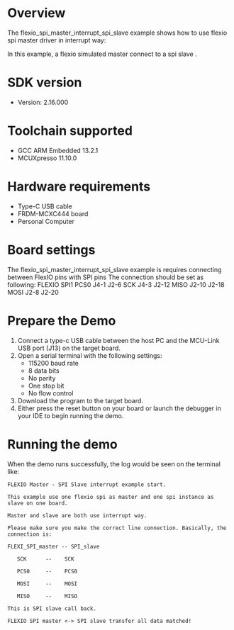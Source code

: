 Overview
========
The flexio_spi_master_interrupt_spi_slave example shows how to use flexio spi master driver in interrupt way:

In this example, a flexio simulated master connect to a spi slave .

SDK version
===========
- Version: 2.16.000

Toolchain supported
===================
- GCC ARM Embedded  13.2.1
- MCUXpresso  11.10.0

Hardware requirements
=====================
- Type-C USB cable
- FRDM-MCXC444 board
- Personal Computer

Board settings
==============
The flexio_spi_master_interrupt_spi_slave example is requires connecting between FlexIO pins with SPI pins
The connection should be set as following:
	FLEXIO       SPI1
PCS0    J4-1         J2-6
SCK     J4-3         J2-12
MISO    J2-10        J2-18
MOSI    J2-8         J2-20

Prepare the Demo
================
1.  Connect a type-c USB cable between the host PC and the MCU-Link USB port (J13) on the target board.
2.  Open a serial terminal with the following settings:
    - 115200 baud rate
    - 8 data bits
    - No parity
    - One stop bit
    - No flow control
3.  Download the program to the target board.
4.  Either press the reset button on your board or launch the debugger in your IDE to begin running the demo.

Running the demo
================
When the demo runs successfully, the log would be seen on the terminal like:

~~~~~~~~~~~~~~~~~~~~~
FLEXIO Master - SPI Slave interrupt example start.

This example use one flexio spi as master and one spi instance as slave on one board.

Master and slave are both use interrupt way.

Please make sure you make the correct line connection. Basically, the connection is:

FLEXI_SPI_master -- SPI_slave

   SCK      --    SCK

   PCS0     --    PCS0

   MOSI     --    MOSI

   MISO     --    MISO

This is SPI slave call back.

FLEXIO SPI master <-> SPI slave transfer all data matched!
~~~~~~~~~~~~~~~~~~~~~
